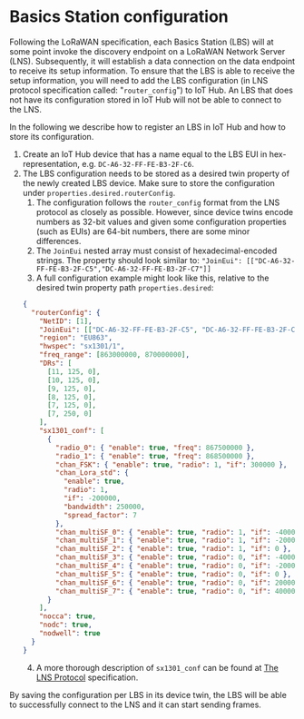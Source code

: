 # Basics Station configuration

Following the LoRaWAN specification, each Basics Station (LBS) will at some point invoke the discovery endpoint on a LoRaWAN Network Server (LNS). Subsequently, it will establish a data connection on the data endpoint to receive its setup information. To ensure that the LBS is able to receive the setup information, you will need to add the LBS configuration (in LNS protocol specification called: "`router_config`") to IoT Hub. An LBS that does not have its configuration stored in IoT Hub will not be able to connect to the LNS.

In the following we describe how to register an LBS in IoT Hub and how to store its configuration.

1. Create an IoT Hub device that has a name equal to the LBS EUI in hex-representation, e.g. `DC-A6-32-FF-FE-B3-2F-C6`.
2. The LBS configuration needs to be stored as a desired twin property of the newly created LBS device. Make sure to store the configuration under `properties.desired.routerConfig`.
   1. The configuration follows the `router_config` format from the LNS protocol as closely as possible. However, since device twins encode numbers as 32-bit values and given some configuration properties (such as EUIs) are 64-bit numbers, there are some minor differences.
   2. The `JoinEui` nested array must consist of hexadecimal-encoded strings. The property should look similar to: `"JoinEui": [["DC-A6-32-FF-FE-B3-2F-C5","DC-A6-32-FF-FE-B3-2F-C7"]]`
   3. A full configuration example might look like this, relative to the desired twin property path `properties.desired`:
   ```json
   {
     "routerConfig": {
       "NetID": [1],
       "JoinEui": [["DC-A6-32-FF-FE-B3-2F-C5", "DC-A6-32-FF-FE-B3-2F-C7"]],
       "region": "EU863",
       "hwspec": "sx1301/1",
       "freq_range": [863000000, 870000000],
       "DRs": [
         [11, 125, 0],
         [10, 125, 0],
         [9, 125, 0],
         [8, 125, 0],
         [7, 125, 0],
         [7, 250, 0]
       ],
       "sx1301_conf": [
         {
           "radio_0": { "enable": true, "freq": 867500000 },
           "radio_1": { "enable": true, "freq": 868500000 },
           "chan_FSK": { "enable": true, "radio": 1, "if": 300000 },
           "chan_Lora_std": {
             "enable": true,
             "radio": 1,
             "if": -200000,
             "bandwidth": 250000,
             "spread_factor": 7
           },
           "chan_multiSF_0": { "enable": true, "radio": 1, "if": -400000 },
           "chan_multiSF_1": { "enable": true, "radio": 1, "if": -200000 },
           "chan_multiSF_2": { "enable": true, "radio": 1, "if": 0 },
           "chan_multiSF_3": { "enable": true, "radio": 0, "if": -400000 },
           "chan_multiSF_4": { "enable": true, "radio": 0, "if": -200000 },
           "chan_multiSF_5": { "enable": true, "radio": 0, "if": 0 },
           "chan_multiSF_6": { "enable": true, "radio": 0, "if": 200000 },
           "chan_multiSF_7": { "enable": true, "radio": 0, "if": 400000 }
         }
       ],
       "nocca": true,
       "nodc": true,
       "nodwell": true
     }
   }
   ```
   4. A more thorough description of `sx1301_conf` can be found at [The LNS Protocol](https://doc.sm.tc/station/tcproto.html?highlight=sx1301conf#router-config-message) specification.

By saving the configuration per LBS in its device twin, the LBS will be able to successfully connect to the LNS and it can start sending frames.
